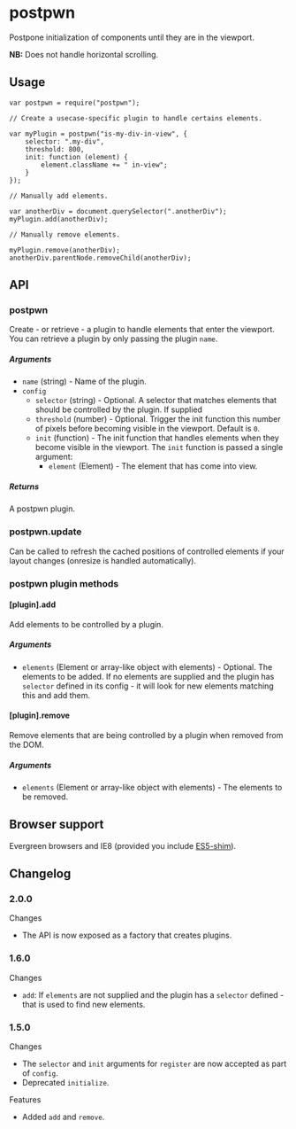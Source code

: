 postpwn
=======

Postpone initialization of components until they are in the viewport.

**NB:** Does not handle horizontal scrolling.

## Usage

	var postpwn = require("postpwn");

	// Create a usecase-specific plugin to handle certains elements.

	var myPlugin = postpwn("is-my-div-in-view", {
		selector: ".my-div",
		threshold: 800,
		init: function (element) {
			element.className += " in-view";
		}
	});

	// Manually add elements.

	var anotherDiv = document.querySelector(".anotherDiv");
	myPlugin.add(anotherDiv);

	// Manually remove elements.

	myPlugin.remove(anotherDiv);
	anotherDiv.parentNode.removeChild(anotherDiv);

## API

### postpwn
Create - or retrieve - a plugin to handle elements that enter the viewport.
You can retrieve a plugin by only passing the plugin `name`.

##### Arguments

* `name` (string) - Name of the plugin.
* `config`
   * `selector` (string) - Optional. A selector that matches elements that should be controlled by the plugin. If supplied 
   * `threshold` (number) - Optional. Trigger the init function this number of pixels before becoming visible in the viewport. Default is `0`.  
   * `init` (function) - The init function that handles elements when they become visible in the viewport.
      The `init` function is passed a single argument:
      * `element` (Element) - The element that has come into view.

##### Returns
A postpwn plugin.


### postpwn.update
Can be called to refresh the cached positions of controlled elements if your layout changes (onresize is handled automatically).


### postpwn plugin methods

#### [plugin].add
Add elements to be controlled by a plugin.

##### Arguments

* `elements` (Element or array-like object with elements) - Optional. The elements to be added. If no elements are supplied and the plugin has `selector` defined in its config - it will look for new elements matching this and add them.


#### [plugin].remove
Remove elements that are being controlled by a plugin when removed from the DOM.

##### Arguments

* `elements` (Element or array-like object with elements) - The elements to be removed.


## Browser support
Evergreen browsers and IE8 (provided you include [ES5-shim](https://github.com/es-shims/es5-shim/)).

## Changelog

### 2.0.0

Changes

* The API is now exposed as a factory that creates plugins.

### 1.6.0

Changes

* `add`: If `elements` are not supplied and the plugin has a `selector` defined - that is used to find new elements.

### 1.5.0

Changes

* The `selector` and `init` arguments for `register` are now accepted as part of `config`.
* Deprecated `initialize`.

Features

* Added `add` and `remove`.
